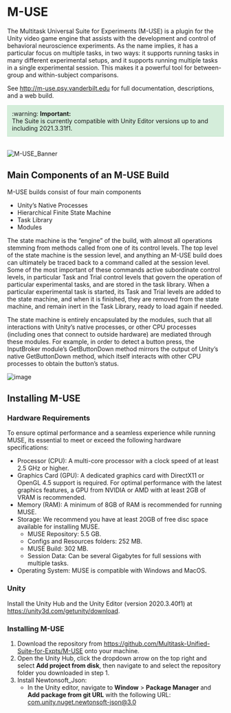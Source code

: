 # M-USE

The Multitask Universal Suite for Experiments (M-USE) is a plugin for the Unity video game engine that
assists with the development and control of behavioral neuroscience experiments. As the name implies, it
has a particular focus on multiple tasks, in two ways: it supports running tasks in many different
experimental setups, and it supports running multiple tasks in a single experimental session. This makes it
a powerful tool for between-group and within-subject comparisons. 

See http://m-use.psy.vanderbilt.edu for full documentation, descriptions, and a web build.

<div style="background-color: #d4edda; padding: 10px; border: 1px solid #c3e6cb;">
    :warning: <strong>Important:</strong><br>
    The Suite is currently compatible with Unity Editor versions up to and including 2021.3.31f1.
</div>

<br>

![M-USE_Banner](https://github.com/Multitask-Unified-Suite-for-Expts/M-USE/assets/71558911/5332b4ac-97f7-4e73-a44f-d767461fc803)

## Main Components of an M-USE Build

M-USE builds consist of four main components
* Unity’s Native Processes
* Hierarchical Finite State Machine
* Task Library
* Modules

The state machine is the “engine” of the build, with almost all operations stemming
from methods called from one of its control levels. The top level of the state machine is the
session level, and anything an M-USE build does can ultimately be traced back to a
command called at the session level. Some of the most important of these commands active subordinate
control levels, in particular Task and Trial control levels that govern the
operation of particular experimental tasks, and are stored in the task library. When a particular
experimental task is started, its Task and Trial levels are added to the state machine, and when it is
finished, they are removed from the state machine, and remain inert in the Task Library, ready to load
again if needed.

The state machine is entirely encapsulated by the modules, such that all interactions with Unity’s native
processes, or other CPU processes (including ones that connect to outside hardware) are mediated
through these modules. For example, in order to detect a button press, the InputBroker module’s
GetButtonDown method mirrors the output of Unity’s native GetButtonDown method, which itself
interacts with other CPU processes to obtain the button’s status.

![image](https://github.com/Multitask-Unified-Suite-for-Expts/M-USE/assets/71558911/143f31aa-8fc0-4922-9642-855728649c7a)

## Installing M-USE

### Hardware Requirements

To ensure optimal performance and a seamless experience while running MUSE, its essential to meet or
exceed the following hardware specifications:
* Processor (CPU): A multi-core processor with a clock speed of at least 2.5 GHz or higher.
* Graphics Card (GPU): A dedicated graphics card with DirectX11 or OpenGL 4.5 support is required. For optimal performance with the latest graphics features, a GPU from NVIDIA or AMD with at least 2GB of VRAM is recommended.
* Memory (RAM): A minimum of 8GB of RAM is recommended for running MUSE.
* Storage: We recommend you have at least 20GB of free disc space available for installing MUSE.
  - MUSE Repository: 5.5 GB.
  - Configs and Resources folders: 252 MB.
  - MUSE Build: 302 MB.
  - Session Data: Can be several Gigabytes for full sessions with multiple tasks.
* Operating System: MUSE is compatible with Windows and MacOS.

### Unity

Install the Unity Hub and the Unity Editor (version 2020.3.40f1) at https://unity3d.com/getunity/download.

### Installing M-USE

1. Download the repository from https://github.com/Multitask-Unified-Suite-for-Expts/M-USE onto
your machine.
2. Open the Unity Hub, click the dropdown arrow on the top right and select **Add project from
disk**, then navigate to and select the repository folder you downloaded in step 1.
3. Install Newtonsoft_Json:
    - In the Unity editor, navigate to **Window** > **Package Manager** and **Add package from git URL** with the following URL: com.unity.nuget.newtonsoft-json@3.0 
